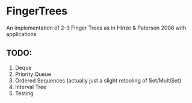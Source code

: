 # FingerTrees
An implementation of 2-3 Finger Trees as in Hinze &amp; Paterson 2006 with applications

## TODO:

1. Deque
2. Priority Queue
3. Ordered Sequences (actually just a slight retooling of Set/MultiSet)
4. Interval Tree
5. Testing
